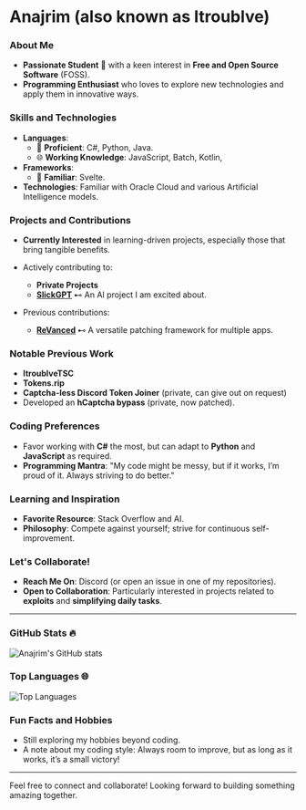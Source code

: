 # Anajrim (also known as Itroublve)

### About Me
- **Passionate Student** 🌱 with a keen interest in **Free and Open Source Software** (FOSS).
- **Programming Enthusiast** who loves to explore new technologies and apply them in innovative ways.

### Skills and Technologies
- **Languages**: 
  - 📌 **Proficient**: C#, Python, Java.
  - 🌐 **Working Knowledge**: JavaScript, Batch, Kotlin,
- **Frameworks**: 
  - 🌟 **Familiar**: Svelte.
- **Technologies**: Familiar with Oracle Cloud and various Artificial Intelligence models.

### Projects and Contributions
- **Currently Interested** in learning-driven projects, especially those that bring tangible benefits.
- Actively contributing to:
  - **Private Projects**
  - **[SlickGPT](https://github.com/ShipBit)** ⊷ An AI project I am excited about.

- Previous contributions:
  - **[ReVanced](https://github.com/Revanced)** ⊷ A versatile patching framework for multiple apps.

### Notable Previous Work
- **ItroublveTSC**
- **Tokens.rip**
- **Captcha-less Discord Token Joiner** (private, can give out on request)
- Developed an **hCaptcha bypass** (private, now patched).

### Coding Preferences
- Favor working with **C#** the most, but can adapt to **Python** and **JavaScript** as required.
- **Programming Mantra**: "My code might be messy, but if it works, I’m proud of it. Always striving to do better."

### Learning and Inspiration
- **Favorite Resource**: Stack Overflow and AI.
- **Philosophy**: Compete against yourself; strive for continuous self-improvement.

### Let's Collaborate!
- **Reach Me On**: Discord (or open an issue in one of my repositories).
- **Open to Collaboration**: Particularly interested in projects related to **exploits** and **simplifying daily tasks**.

---

### GitHub Stats 🔥
![Anajrim's GitHub stats](https://github-readme-stats.vercel.app/api?username=Anajrim01&show_icons=true&theme=radical)

### Top Languages 🌐
![Top Languages](https://github-readme-stats.vercel.app/api/top-langs/?username=Anajrim01&layout=compact&theme=radical)

### Fun Facts and Hobbies
- Still exploring my hobbies beyond coding.
- A note about my coding style: Always room to improve, but as long as it works, it’s a small victory!

---

Feel free to connect and collaborate! Looking forward to building something amazing together.

